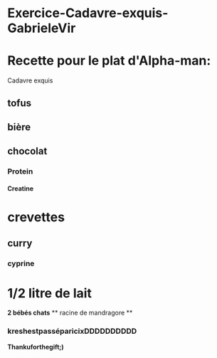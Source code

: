 # Exercice-Cadavre-exquis-GabrieleVir

# Recette pour le plat d'Alpha-man:
Cadavre exquis
## tofus
## bière
## chocolat

### Protein
#### Creatine
# crevettes
## curry
### cyprine
# 1/2 litre de lait
__2 bébés chats__
** racine de mandragore **
### kreshestpasséparicixDDDDDDDDDD
**Thankuforthegift;)**
